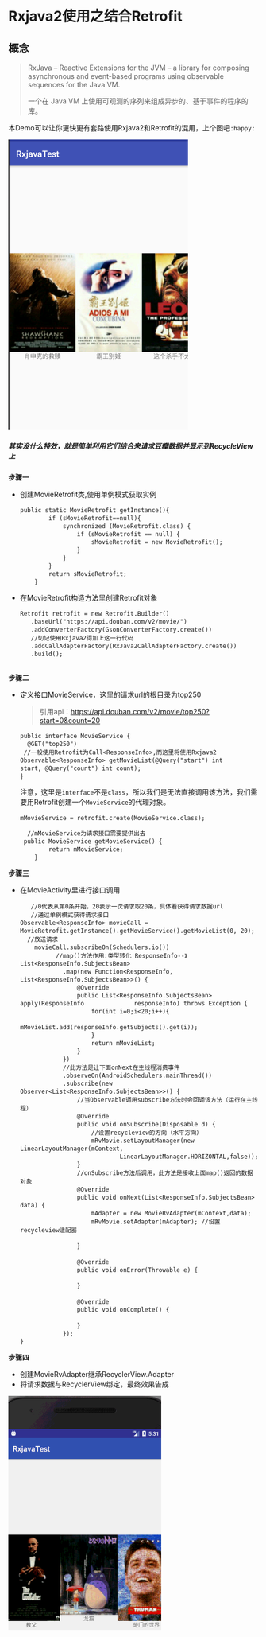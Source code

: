 # Rxjava2使用之结合Retrofit

## 概念


> RxJava – Reactive Extensions for the JVM – a library for composing asynchronous and event-based programs using observable sequences for the Java VM.
>
> 一个在 Java VM 上使用可观测的序列来组成异步的、基于事件的程序的库。

本Demo可以让你更快更有套路使用Rxjava2和Retrofit的混用，上个图吧`:happy:`

 ![xiaoguo](xiaoguo.png)

##### 其实没什么特效，就是简单利用它们结合来请求豆瓣数据并显示到RecycleView上

**步骤一**

* 创建MovieRetrofit类,使用单例模式获取实例

  ```
  public static MovieRetrofit getInstance(){
          if (sMovieRetrofit==null){
              synchronized (MovieRetrofit.class) {
                  if (sMovieRetrofit == null) {
                      sMovieRetrofit = new MovieRetrofit();
                  }
              }
          }
          return sMovieRetrofit;
      }
  ```


* 在MovieRetrofit构造方法里创建Retrofit对象

  ```
  Retrofit retrofit = new Retrofit.Builder()
     .baseUrl("https://api.douban.com/v2/movie/")
     .addConverterFactory(GsonConverterFactory.create())
     //切记使用Rxjava2得加上这一行代码
     .addCallAdapterFactory(RxJava2CallAdapterFactory.create())
     .build();
    
  ```

**步骤二**

* 定义接口MovieService，这里的请求url的根目录为top250

  > 引用api：https://api.douban.com/v2/movie/top250?start=0&count=20

  ```
  public interface MovieService {
   	@GET("top250")
   //一般使用Retrofit为Call<ResponseInfo>,而这里将使用Rxjava2
  Observable<ResponseInfo> getMovieList(@Query("start") int 					start, @Query("count") int count);
  }
  ```

  注意，这里是`interface`不是`class`，所以我们是无法直接调用该方法，我们需要用Retrofit创建一个`MovieService`的代理对象。

  ```
  mMovieService = retrofit.create(MovieService.class);
  ```

  ```
    //mMovieService为请求接口需要提供出去
   public MovieService getMovieService() {
          return mMovieService;
      }
  ```

**步骤三**

* 在MovieActivity里进行接口调用

         //0代表从第0条开始，20表示一次请求取20条，具体看获得请求数据url
         //通过单例模式获得请求接口
      Observable<ResponseInfo> movieCall = MovieRetrofit.getInstance().getMovieService().getMovieList(0, 20);
      	//放送请求
          movieCall.subscribeOn(Schedulers.io())
          		//map()方法作用:类型转化 ResponseInfo--》List<ResponseInfo.SubjectsBean>
                  .map(new Function<ResponseInfo, List<ResponseInfo.SubjectsBean>>() {
                      @Override
                      public List<ResponseInfo.SubjectsBean> apply(ResponseInfo 		     responseInfo) throws Exception {
                          for(int i=0;i<20;i++){
                              mMovieList.add(responseInfo.getSubjects().get(i));
                          }
                          return mMovieList;
                      }
                  })
                  //此方法是让下面onNext在主线程消费事件
                  .observeOn(AndroidSchedulers.mainThread())  
                  .subscribe(new Observer<List<ResponseInfo.SubjectsBean>>() {
                      //当Observable调用subscribe方法时会回调该方法（运行在主线程）
                      @Override
                      public void onSubscribe(Disposable d) {
                          //设置recycleview的方向（水平方向）
                          mRvMovie.setLayoutManager(new LinearLayoutManager(mContext,
                                  LinearLayoutManager.HORIZONTAL,false));
                      }
                      //onSubscribe方法后调用，此方法是接收上面map()返回的数据对象
                      @Override
                      public void onNext(List<ResponseInfo.SubjectsBean> data) {
                          mAdapter = new MovieRvAdapter(mContext,data);
                          mRvMovie.setAdapter(mAdapter); //设置recycleview适配器
      
                      }
      
                      @Override
                      public void onError(Throwable e) {
      
                      }
      
                      @Override
                      public void onComplete() {
      
                      }
                  });
      }

**步骤四**

* 创建MovieRvAdapter继承RecyclerView.Adapter
* 将请求数据与RecyclerView绑定，最终效果告成

 ![test](test.gif)
